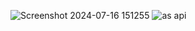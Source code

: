 ![Screenshot 2024-07-16 151255](https://github.com/user-attachments/assets/e3cf3719-3ea5-460f-b248-17fd67a70aae)
![as api](https://github.com/user-attachments/assets/4de3103e-e53a-4a42-b0df-58abce06608e)
